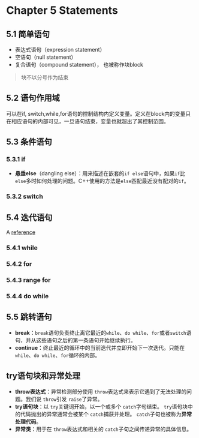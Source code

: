 # Chapter 5 Statements

## 5.1 简单语句

* 表达式语句（expression statement）
* 空语句（null statement）
* 复合语句（compound statement）， 也被称作块block
> 块不以分号作为结束

## 5.2 语句作用域
可以在if, switch,while,for语句的控制结构内定义变量。定义在block内的变量只在相应语句的内部可见，一旦语句结束，变量也就超出了其控制范围。

## 5.3 条件语句

### 5.3.1 if
- **悬垂else**（dangling else）：用来描述在嵌套的`if else`语句中，如果`if`比`else`多时如何处理的问题。C++使用的方法是`else`匹配最近没有配对的`if`。
### 5.3.2 switch

## 5.4 迭代语句
A [reference](https://stackoverflow.com/questions/2950931/for-vs-while-in-c-programming)
### 5.4.1 while
### 5.4.2 for
### 5.4.3 range for
### 5.4.4 do while

## 5.5 跳转语句

- **break**：`break`语句负责终止离它最近的`while`、`do while`、`for`或者`switch`语句，并从这些语句之后的第一条语句开始继续执行。
- **continue**：终止最近的循环中的当前迭代并立即开始下一次迭代。只能在`while`、`do while`、`for`循环的内部。

## try语句块和异常处理

- **throw表达式**：异常检测部分使用 `throw`表达式来表示它遇到了无法处理的问题。我们说 `throw`引发 `raise`了异常。
- **try语句块**：以 `try`关键词开始，以一个或多个 `catch`字句结束。 `try`语句块中的代码抛出的异常通常会被某个 `catch`捕获并处理。 `catch`子句也被称为**异常处理代码**。
- **异常类**：用于在 `throw`表达式和相关的 `catch`子句之间传递异常的具体信息。